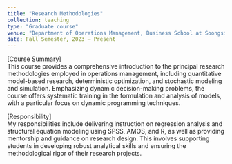```yaml
---
title: "Research Methodologies"
collection: teaching
type: "Graduate course"
venue: "Department of Operations Management, Business School at Soongsil University"
date: Fall Semester, 2023 – Present
---
```


[Course Summary] <br>
This course provides a comprehensive introduction to the principal research methodologies employed in operations management, including quantitative model-based research, deterministic optimization, and stochastic modeling and simulation. Emphasizing dynamic decision-making problems, the course offers systematic training in the formulation and analysis of models, with a particular focus on dynamic programming techniques. <br>

[Responsibility] <br>
My responsibilities include delivering instruction on regression analysis and structural equation modeling using SPSS, AMOS, and R, as well as providing mentorship and guidance on research design. This involves supporting students in developing robust analytical skills and ensuring the methodological rigor of their research projects.
